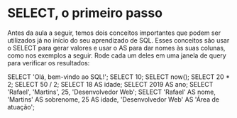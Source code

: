 # SELECT, o primeiro passo

Antes da aula a seguir, temos dois conceitos importantes que podem ser utilizados já no início do seu aprendizado de SQL. Esses conceitos são usar o SELECT para gerar valores e usar o AS para dar nomes às suas colunas, como nos exemplos a seguir. Rode cada um deles em uma janela de query para verificar os resultados:

SELECT 'Olá, bem-vindo ao SQL!';
SELECT 10;
SELECT now();
SELECT 20 * 2;
SELECT 50 / 2;
SELECT 18 AS idade;
SELECT 2019 AS ano;
SELECT 'Rafael', 'Martins', 25, 'Desenvolvedor Web';
SELECT 'Rafael' AS nome, 'Martins' AS sobrenome, 25 AS idade, 'Desenvolvedor Web' AS 'Área de atuação';